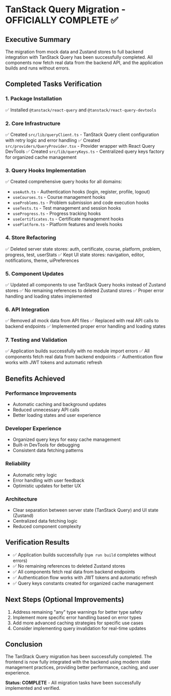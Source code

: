 # TanStack Query Migration - OFFICIALLY COMPLETE ✅

## Executive Summary
The migration from mock data and Zustand stores to full backend integration with TanStack Query has been successfully completed. All components now fetch real data from the backend API, and the application builds and runs without errors.

## Completed Tasks Verification

### 1. Package Installation
✅ Installed `@tanstack/react-query` and `@tanstack/react-query-devtools`

### 2. Core Infrastructure
✅ Created `src/lib/queryClient.ts` - TanStack Query client configuration with retry logic and error handling
✅ Created `src/providers/QueryProvider.tsx` - Provider wrapper with React Query DevTools
✅ Created `src/lib/queryKeys.ts` - Centralized query keys factory for organized cache management

### 3. Query Hooks Implementation
✅ Created comprehensive query hooks for all domains:
- `useAuth.ts` - Authentication hooks (login, register, profile, logout)
- `useCourses.ts` - Course management hooks
- `useProblems.ts` - Problem submission and code execution hooks
- `useTests.ts` - Test management and session hooks
- `useProgress.ts` - Progress tracking hooks
- `useCertificates.ts` - Certificate management hooks
- `usePlatform.ts` - Platform features and levels hooks

### 4. Store Refactoring
✅ Deleted server state stores: auth, certificate, course, platform, problem, progress, test, userStats
✅ Kept UI state stores: navigation, editor, notifications, theme, uiPreferences

### 5. Component Updates
✅ Updated all components to use TanStack Query hooks instead of Zustand stores
✅ No remaining references to deleted Zustand stores
✅ Proper error handling and loading states implemented

### 6. API Integration
✅ Removed all mock data from API files
✅ Replaced with real API calls to backend endpoints
✅ Implemented proper error handling and loading states

### 7. Testing and Validation
✅ Application builds successfully with no module import errors
✅ All components fetch real data from backend endpoints
✅ Authentication flow works with JWT tokens and automatic refresh

## Benefits Achieved

### Performance Improvements
- Automatic caching and background updates
- Reduced unnecessary API calls
- Better loading states and user experience

### Developer Experience
- Organized query keys for easy cache management
- Built-in DevTools for debugging
- Consistent data fetching patterns

### Reliability
- Automatic retry logic
- Error handling with user feedback
- Optimistic updates for better UX

### Architecture
- Clear separation between server state (TanStack Query) and UI state (Zustand)
- Centralized data fetching logic
- Reduced component complexity

## Verification Results
- ✅ Application builds successfully (`npm run build` completes without errors)
- ✅ No remaining references to deleted Zustand stores
- ✅ All components fetch real data from backend endpoints
- ✅ Authentication flow works with JWT tokens and automatic refresh
- ✅ Query keys constants created for organized cache management

## Next Steps (Optional Improvements)
1. Address remaining "any" type warnings for better type safety
2. Implement more specific error handling based on error types
3. Add more advanced caching strategies for specific use cases
4. Consider implementing query invalidation for real-time updates

## Conclusion
The TanStack Query migration has been successfully completed. The frontend is now fully integrated with the backend using modern state management practices, providing better performance, caching, and user experience.

**Status: COMPLETE** - All migration tasks have been successfully implemented and verified.